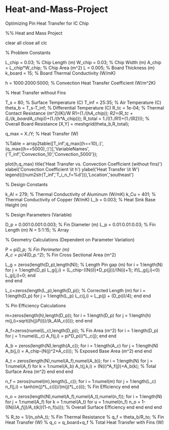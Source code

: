 # Heat-and-Mass-Project
Optimizing Pin Heat Transfer for IC Chip

%% Heat and Mass Project

clear all
close all
clc

% Problem Constants

L_chip = 0.03; % Chip Length (m)
W_chip = 0.03; % Chip Width (m)
A_chip = L_chip*W_chip; % Chip Area (m^2)
L = 0.005; % Board Thickness (m)
k_board = 15; % Board Thermal Conductivity (W/mK)

h = 1000:2000:5000; % Convection Heat Transfer Coefficient (W/m^2K)

% Heat Transfer without Fins

T_s = 80; % Surface Temperature (C)
T_inf = 25:35; % Air Temperature (C)
theta_b = T_s-T_inf; % Differential Temperature (C)
R_tc = 1e-04; % Thermal Contact Resistance (m^2)(K)/W
R1=(1./(h*A_chip));
R2=(R_tc + (L/(k_board*A_chip))+(1./(h*A_chip)));
R_total = 1./((1./R1)+(1./(R2))); % Overall Board Resistance
[X,Y] = meshgrid(theta_b,R_total);

q_max = X./Y; % Heat Transfer (W)

%Table = array2table([T_inf',q_max((h==10),:)',(q_max((h==5000),:)')],'VariableNames',{'T_inf','Convection_10','Convection_5000'});

plot(h,q_max)
title('Heat Transfer vs. Convection Coefficient (without fins)')
xlabel('Convection Coefficient \it h')
ylabel('Heat Transfer \it W')
legend(((num2str(T_inf','T_i_n_f=%d'))),'Location','southeast')

% Design Constants

k_Al = 279; % Thermal Conductivity of Aluminum (W/mK)
k_Cu = 401; % Thermal Conductivity of Copper (W/mK)
L_b = 0.003; % Heat Sink Base Height (m)

% Design Parameters (Variable)

D_p = 0.001:0.001:0.003; % Fin Diameter (m)
L_p = 0.01:0.01:0.03; % Fin Length (m)
N = 5:1:15; % Array

% Geometry Calculations (Dependent on Parameter Variation)

P = pi*D_p; % Fin Perimeter (m)  
A_c = pi/4*(D_p.^2); % Fin Cross Sectional Area (m^2)

L_g = zeros(length(D_p),length(N)); % Length Pin gap (m)
for i = 1:length(N)
  for  j = 1:length(D_p)
    L_g(j,i) = (L_chip-((N(i))*D_p(j)))/(N(i)+1); 
    if(L_g(j,i)<0)
        L_g(j,i)=0;
    end  
  end
end

L_c=zeros(length(L_p),length(D_p)); % Corrected Length (m)
for i = 1:length(D_p)
    for j = 1:length(L_p)
        L_c(j,i) = L_p(j) + (D_p(i)/4); 
    end
end

% Pin Efficiency Calculations

m=zeros(length(h),length(D_p));
for i = 1:length(D_p)
    for j = 1:length(h)
        m(j,i)=sqrt((h(j)*P(i))/(k_Al*A_c(i)));
    end
end

A_f=zeros(numel(L_c),length(D_p)); % Fin Area (m^2)
for i = 1:length(D_p)
    for j = 1:numel(L_c)
        A_f(j,i) = pi*D_p(i)*L_c(j); 
    end
end

A_b = zeros(length(N),length(A_c));
for i = 1:length(A_c)
  for  j = 1:length(N)
    A_b(j,i) = A_chip-(N(j)^2*A_c(i)); % Exposed Base Area (m^2)
  end
end

A_t = zeros(length(N),numel(A_f),numel(A_b));
for i = 1:length(N)
    for j = 1:numel(A_f)
        for k = 1:numel(A_b)
            A_t(j,k,i) = (N(i)*A_f(j))+A_b(k); % Total Surface Area (m^2)
        end
    end
end

n_f = zeros(numel(m),length(L_c));
for i = 1:numel(m)
    for j = 1:length(L_c)
        n_f(j,i) = tanh(m(j)*L_c(i))/(m(j)*L_c(i)); % Fin Efficiency
    end
end

n_o = zeros(length(N),numel(A_f),numel(A_t),numel(n_f));
for i = 1:length(N)
    for j = 1:numel(A_f)
        for k = 1:numel(A_t)
            for u = 1:numel(n_f)
                n_o = 1-((N(i)*A_f(j)/A_t(k))*(1-n_f(u))); % Overall Surface Efficiency
            end
        end
    end
end











% R_to = 1/(n_o*h*A_t); % Fin Thermal Resistance
% q_f = theta_b/R_to; % Fin Heat Transfer (W)
% q_c = q_board+q_f % Total Heat Transfer with Fins (W)


